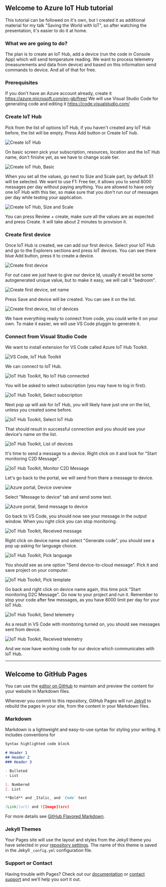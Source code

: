 ## Welcome to Azure IoT Hub tutorial

This tutorial can be followed on it's own, but I created it as additional material for my talk "Saving the World with IoT", so after watching the presentation, it's easier to do it at home.

### What we are going to do?

The plan is to create an IoT Hub, add a device (run the code in Console App) which will send temperature reading. We want to process telemetry (measurements and data from device) and based on this information send commands to device. And all of that for free.

### Prerequisites

If you don't have an Azure account already, create it https://azure.microsoft.com/en-gb/free/
We will use Visual Studio Code for generating code and editing it https://code.visualstudio.com/

### Create IoT Hub

Pick from the list of options IoT Hub, if you haven't created any IoT Hub before, the list will be empty. Press Add button or Create IoT hub.

![Create IoT Hub](images/Create_IotHub.png)

On basic screen pick your subscription, resources, location and the IoT Hub name, don't finishe yet, as we have to change scale tier.

![Create IoT Hub, Basic](images/Create_IotHub_Basic.png)

When you set all the values, go next to Size and Scale part, by default S1 will be selected. We want to use F1: Free tier, it allows you to send 8000 messages per day without paying anything. You are allowed to have only one IoT Hub with this tier, so make sure that you don't run our of messages per day while testing your application.

![Create IoT Hub, Size and Scale](images/Create_IoTHub_SizeAndScale.png)

You can press Review + create, make sure all the values are as expected and press Create. It will take about 2 minutes to provision it.

### Create first device

Once IoT Hub is created, we can add our first device. Select your IoT Hub and go to the Explorers sections and press IoT devices. You can see there blue Add button, press it to create a device.

![Create first device](images/Create_Device.png)

For out case we just have to give our device Id, usually it would be some autogenerated unique value, but to make it easy, we will call it "bedroom".

![Create first device, set name](images/Create_Device_Properties.png)

Press Save and device will be created. You can see it on the list.

![Create first device, list of devices](images/Create_Device_Created.png)

We have everything ready to connect from code, you could write it on your own. To make it easier, we will use VS Code pluggin to generate it.

### Connect from Visual Studio Code

We want to install extension for VS Code called Azure IoT Hub Toolkit.

![VS Code, IoT Hub Toolkit](images/Azure_IoT_Hub_Toolkit.PNG)

We can connect to IoT Hub.

![IoT Hub Toolkit, No IoT Hub connected](images/Connect_To_IoTHub.PNG)

You will be asked to select subscription (you may have to log in first).

![IoT Hub Toolkit, Select subscription](images/Connect_To_IoTHub_Select_Subscription.PNG)

Next pop up will ask for IoT Hub, you will likely have just one on the list, unless you created some before.

![IoT Hub Toolkit, Select IoT Hub](images/Connect_To_IoTHub_Select_IoTHub.PNG)

That should result in successful connection and you should see your device's name on the list.

![IoT Hub Toolkit, List of devices](images/Connect_To_IoTHub_Select_DeviceList.PNG)

It's time to send a message to a device. Right click on it and look for "Start monitoring C2D Message".

![IoT Hub Toolkit, Monitor C2D Message](images/Connect_To_IoTHub_Start_Monitoring_C2D.PNG)

Let's go back to the portal, we will send from there a message to device.

![Azure portal, Device overview](images/Connect_To_IoTHub_DeviceInfo.PNG)

Select "Message to device" tab and send some text.

![Azure portal, Send message to device](images/Connect_To_IoTHub_Send_Message.PNG)

Go back to VS Code, you should now see your message in the output window. When you right click you can stop monitoring.

![IoT Hub Toolkit, Received message](images/Connect_To_IoTHub_Stop_Monitoring.PNG)

Right click on device name and select "Generate code", you should see a pop up asking for language choice.

![IoT Hub Toolkit, Pick language](images/Connect_To_IoTHub_Generate_Code_Languages.PNG)

You should see as one option "Send device-to-cloud message". Pick it and save project on your computer.

![IoT Hub Toolkit, Pick template](images/Connect_To_IoTHub_Code_To_Send_D2C_Message.PNG)

Go back and right click on device name again, this time pick "Start monitoring D2C Message". Go now to your project and run it. Remember to stop your code after few messages, as you have 8000 limit per day for your IoT Hub.

![IoT Hub Toolkit, Send telemetry](images/Connect_To_IoTHub_Send_Telemetry.PNG)

As a result in VS Code with monitoring turned on, you should see messages sent from device.

![IoT Hub Toolkit, Received telemetry](images/Connect_To_IoTHub_Monitor_Telemetry.PNG)

And we now have working code for our device which communicates with IoT Hub.

----------------


## Welcome to GitHub Pages

You can use the [editor on GitHub](https://github.com/tomaszbartoszewski/IoTHub-tutorial/edit/master/README.md) to maintain and preview the content for your website in Markdown files.

Whenever you commit to this repository, GitHub Pages will run [Jekyll](https://jekyllrb.com/) to rebuild the pages in your site, from the content in your Markdown files.

### Markdown

Markdown is a lightweight and easy-to-use syntax for styling your writing. It includes conventions for

```markdown
Syntax highlighted code block

# Header 1
## Header 2
### Header 3

- Bulleted
- List

1. Numbered
2. List

**Bold** and _Italic_ and `Code` text

[Link](url) and ![Image](src)
```

For more details see [GitHub Flavored Markdown](https://guides.github.com/features/mastering-markdown/).

### Jekyll Themes

Your Pages site will use the layout and styles from the Jekyll theme you have selected in your [repository settings](https://github.com/tomaszbartoszewski/IoTHub-tutorial/settings). The name of this theme is saved in the Jekyll `_config.yml` configuration file.

### Support or Contact

Having trouble with Pages? Check out our [documentation](https://help.github.com/categories/github-pages-basics/) or [contact support](https://github.com/contact) and we’ll help you sort it out.
